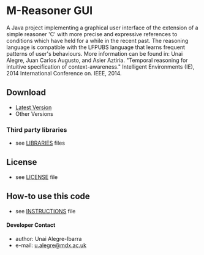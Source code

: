 M-Reasoner GUI
======
A Java project implementing a graphical user interface of the extension of a simple reasoner 'C' with more precise and expressive references to conditions which have held for a while in the recent past. 
The reasoning language is compatible with the LFPUBS language that learns frequent patterns of user's behaviours. 
More information can be found in: Unai Alegre, Juan Carlos Augusto, and Asier Aztiria. "Temporal reasoning for intuitive specification of context-awareness." Intelligent Environments (IE), 2014 International Conference on. IEEE, 2014.
 
## Download
* [Latest Version](https://github.com/ualegre/mreasoner-gui)
* Other Versions

### Third party libraries
* see [LIBRARIES](https://github.com/ualegre/mreasoner-gui/blob/master/LIBRARIES.md) files


## License 
* see [LICENSE](https://github.com/ualegre/mreasoner-gui/blob/master/LICENSE.md) file

## How-to use this code
* see [INSTRUCTIONS](https://github.com/ualegre/mreasoner-gui/blob/master/INSTRUCTIONS.md) file

#### Developer Contact
* author: Unai Alegre-Ibarra
* e-mail: u.alegre@mdx.ac.uk
